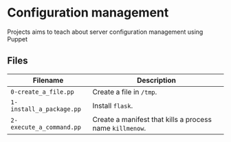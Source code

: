 # Configuration management
Projects aims to teach about server configuration management using Puppet

## Files
| Filename | Description |
| -------- | ----------- |
| `0-create_a_file.pp` | Create a file in `/tmp`.|
| `1-install_a_package.pp` | Install `flask`. |
| `2-execute_a_command.pp` | Create a manifest that kills a process name `killmenow`.|
